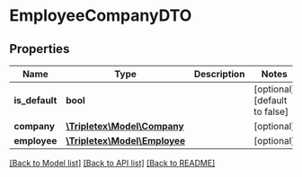 # EmployeeCompanyDTO

## Properties
Name | Type | Description | Notes
------------ | ------------- | ------------- | -------------
**is_default** | **bool** |  | [optional] [default to false]
**company** | [**\Tripletex\Model\Company**](Company.md) |  | [optional] 
**employee** | [**\Tripletex\Model\Employee**](Employee.md) |  | [optional] 

[[Back to Model list]](../../README.md#documentation-for-models) [[Back to API list]](../../README.md#documentation-for-api-endpoints) [[Back to README]](../../README.md)

